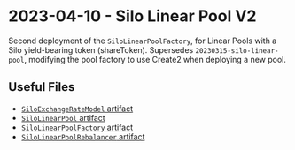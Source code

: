 # 2023-04-10 - Silo Linear Pool V2

Second deployment of the `SiloLinearPoolFactory`, for Linear Pools with a Silo yield-bearing token (shareToken).
Supersedes `20230315-silo-linear-pool`, modifying the pool factory to use Create2 when deploying a new pool.

## Useful Files

- [`SiloExchangeRateModel` artifact](./artifact/SiloExchangeRateModel.json)
- [`SiloLinearPool` artifact](./artifact/SiloLinearPool.json)
- [`SiloLinearPoolFactory` artifact](./artifact/SiloLinearPoolFactory.json)
- [`SiloLinearPoolRebalancer` artifact](./artifact/SiloLinearPoolRebalancer.json)
